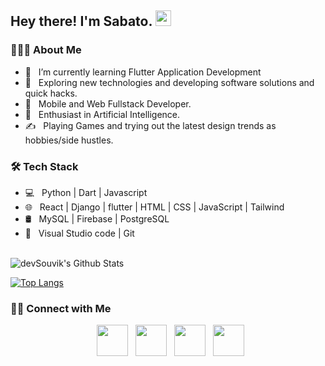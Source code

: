 <h2> Hey there! I'm Sabato. <img src="https://github.com/souvikguria98/souvikguria98/blob/master/Hi.gif" width="25"></h2>

<h3> 👨🏻‍💻 About Me </h3>

- 🔭 &nbsp; I’m currently learning Flutter Application Development
- 🤔 &nbsp; Exploring new technologies and developing software solutions and quick hacks.
- 💼 &nbsp; Mobile and Web Fullstack Developer.
- 🌱 &nbsp; Enthusiast in Artificial Intelligence.
- ✍️ &nbsp; Playing Games and trying out the latest design trends as hobbies/side hustles.

<h3>🛠 Tech Stack</h3>

- 💻 &nbsp; Python | Dart | Javascript
- 🌐 &nbsp; React | Django | flutter | HTML | CSS | JavaScript | Tailwind 
- 🛢 &nbsp; MySQL | Firebase | PostgreSQL 
- 🔧 &nbsp; Visual Studio code | Git


<br>

<img align="center" src="https://github-readme-stats.vercel.app/api?username=sabatohura&include_all_commits=true&count_private=true&show_icons=true&line_height=20&title_color=7A7ADB&icon_color=2234AE&text_color=D3D3D3&bg_color=0,000000,130F40" alt="devSouvik's Github Stats">

</br>

[![Top Langs](https://github-readme-stats.vercel.app/api/top-langs/?username=sabatohura&layout=compact&text_color=daf7dc&bg_color=151515)](https://github.com/sabatohura/github-readme-stats)


<h3> 🤝🏻 Connect with Me </h3>

<p align="center">
&nbsp; <a href="https://twitter.com/iamme250" target="_blank" rel="noopener noreferrer"><img src="https://img.icons8.com/plasticine/100/000000/twitter.png" width="50" /></a>  
&nbsp; <a href="https://www.instagram.com/sabatorwanda/" target="_blank" rel="noopener noreferrer"><img src="https://img.icons8.com/plasticine/100/000000/instagram-new.png" width="50" /></a>  
&nbsp; <a href="https://www.linkedin.com/in/hakizimana-sabato-50031021b/" target="_blank" rel="noopener noreferrer"><img src="https://img.icons8.com/plasticine/100/000000/linkedin.png" width="50" /></a>
&nbsp; <a href="mailto:mesabato123@gmail.com" target="_blank" rel="noopener noreferrer"><img src="https://img.icons8.com/plasticine/100/000000/gmail.png"  width="50" /></a>
</p>
